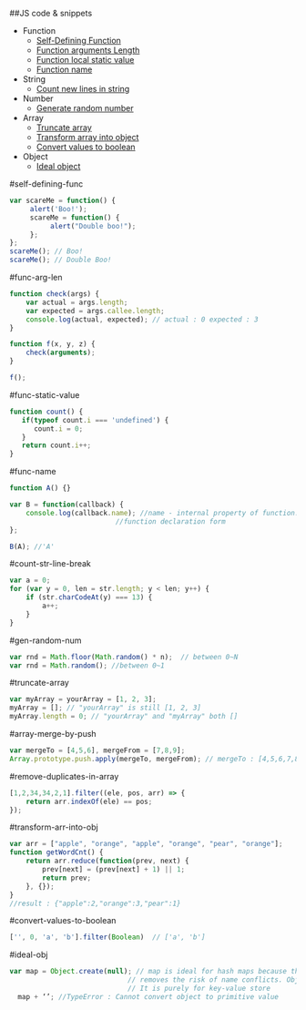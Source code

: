 ##JS code & snippets

* Function
  * [Self-Defining Function](#self-defining-func)
  * [Function arguments Length](#func-arg-len)
  * [Function local static value](#func-static-value)
  * [Function name](#func-name)
* String
  * [Count new lines in string](#count-str-line-break)
* Number
  * [Generate random number](#gen-random-num)
* Array
  * [Truncate array](#truncate-array)
  * [Transform array into object](#transform-arr-into-obj)
  * [Convert values to boolean](#convert-values-to-boolean)
* Object
  * [Ideal object](#ideal-obj)

#self-defining-func
```javascript
var scareMe = function() {
     alert('Boo!');
     scareMe = function() {
     	  alert("Double boo!");
     };
};
scareMe(); // Boo!
scareMe(); // Double Boo!
```

#func-arg-len
```javascript
function check(args) {
    var actual = args.length;
    var expected = args.callee.length;
    console.log(actual, expected); // actual : 0 expected : 3
}

function f(x, y, z) {
    check(arguments);
}

f();
```

#func-static-value
```javascript
function count() {
   if(typeof count.i === 'undefined') {
      count.i = 0;
   } 
   return count.i++;
}
```

#func-name
```javascript
function A() {}

var B = function(callback) {
    console.log(callback.name); //name - internal property of function. Only available in 
                          //function declaration form	     
};

B(A); //'A'
```

#count-str-line-break
```javascript
var a = 0;
for (var y = 0, len = str.length; y < len; y++) {
    if (str.charCodeAt(y) === 13) {
        a++;
    }
}
```

#gen-random-num
```javascript
var rnd = Math.floor(Math.random() * n);  // between 0~N
var rnd = Math.random(); //between 0~1
```

#truncate-array
```javascript
var myArray = yourArray = [1, 2, 3];
myArray = []; // "yourArray" is still [1, 2, 3]
myArray.length = 0; // "yourArray" and "myArray" both []
```

#array-merge-by-push
```javascript
var mergeTo = [4,5,6], mergeFrom = [7,8,9];
Array.prototype.push.apply(mergeTo, mergeFrom); // mergeTo : [4,5,6,7,8,9]
```

#remove-duplicates-in-array
```javascript
[1,2,34,34,2,1].filter((ele, pos, arr) => {
	return arr.indexOf(ele) == pos;
});
```

#transform-arr-into-obj
```javascript
var arr = ["apple", "orange", "apple", "orange", "pear", "orange"];
function getWordCnt() {
    return arr.reduce(function(prev, next) {
        prev[next] = (prev[next] + 1) || 1;
        return prev;
    }, {});
}
//result : {"apple":2,"orange":3,"pear":1}
```

#convert-values-to-boolean
```javascript
['', 0, 'a', 'b'].filter(Boolean)  // ['a', 'b']
```

#ideal-obj 
```javascript
var map = Object.create(null); // map is ideal for hash maps because the absence of a [[Prototype]] 
                             // removes the risk of name conflicts. Object is completely void of any methods or properties 
                             // It is purely for key-value store 
  map + ‘’; //TypeError : Cannot convert object to primitive value
```
